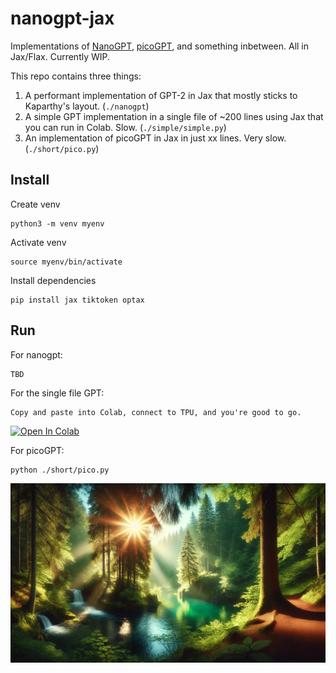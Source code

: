 # nanogpt-jax
Implementations of [NanoGPT](https://github.com/karpathy/nanoGPT), [picoGPT](https://github.com/jaymody/picoGPT/tree/main), and something inbetween. All in Jax/Flax. Currently WIP.

This repo contains three things:
1. A performant implementation of GPT-2 in Jax that mostly sticks to Kaparthy's layout. (```./nanogpt```)
2. A simple GPT implementation in a single file of ~200 lines using Jax that you can run in Colab. Slow. (```./simple/simple.py```)
3. An implementation of picoGPT in Jax in just xx lines. Very slow. (```./short/pico.py```)

## Install
Create venv
```
python3 -m venv myenv
```
Activate venv
```
source myenv/bin/activate
```
Install dependencies
```
pip install jax tiktoken optax
```

## Run
For nanogpt:
```
TBD
```

For the single file GPT:
```
Copy and paste into Colab, connect to TPU, and you're good to go.
```
<a target="_blank" href="https://colab.research.google.com/github/https://colab.research.google.com/drive/1_o2cDNtgRI_AOUrEIhAzkvlzPkSx7NK7">
  <img src="https://colab.research.google.com/assets/colab-badge.svg" alt="Open In Colab"/>
</a>

For picoGPT:
```
python ./short/pico.py
```

![an image of a landscape](assets/landscape.png)
